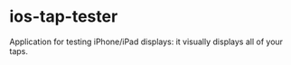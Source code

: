 # ios-tap-tester
Application for testing iPhone/iPad displays: it visually displays all of your taps.

